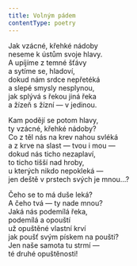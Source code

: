 ```yaml
---
title: Volným pádem
contentType: poetry
---
```


Jak vzácné, křehké nádoby  
neseme k ústům svoje hlavy.  
A upíjíme z temné šťávy  
a sytíme se, hladoví,  
dokud nám srdce nepřetéká  
a slepé smysly nesplynou,  
jak splývá s řekou jiná řeka  
a žízeň s žízní — v jedinou.

Kam podějí se potom hlavy,  
ty vzácné, křehké nádoby?  
Co z těl nás na krev nahou svléká  
a z krve na slast — tvou i mou —  
dokud nás ticho nezaplaví,  
to ticho tišší nad hroby,  
u kterých nikdo nepokleká —  
jen deště v prstech svých je mnou…?

Čeho se to má duše leká?  
A čeho tvá — ty nade mnou?  
Jaká nás podemílá řeka,  
podemílá a opouští  
už opuštěné vlastní krví  
jak poušť svým pískem na poušti?  
Jen naše samota tu strmí —  
té druhé opuštěnosti!
